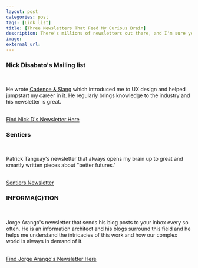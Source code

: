 ```yaml
---
layout: post
categories: post
tags: [Link list]
title: [Three Newsletters That Feed My Curious Brain]
description: There's millions of newsletters out there, and I'm sure you have a bunch of favorites. Here's a bunch I'm subscribed to that always end up making me feel like I learned something very valuable. 
image:
external_url:
---
```

### **Nick Disabato's Mailing list**<br>
<br>

He wrote [Cadence & Slang](https://cadence.cc) which introduced me to UX design and helped jumpstart my career in it. He regularly brings knowledge to the industry and his newsletter is great.  

<br>
<a class="button-secondary" href="https://draft.nu">Find Nick D's Newsletter Here</a>


### **Sentiers** <br>
<br>

Patrick Tanguay's newsletter that always opens my brain up to great and smartly written pieces about "better futures."

<br>
<a class="button-secondary" href="https://sentiers.media">Sentiers Newsletter</a>


### **INFORMA(C)TION**<br>
<br>

Jorge Arango's newsletter that sends his blog posts to your inbox every so often. He is an information architect and his blogs surround this field and he helps me understand the intricacies of this work and how our complex world is always in demand of it. 

<br>
<a class="button-secondary" href="https://jarango.com">Find Jorge Arango's Newsletter Here</a>